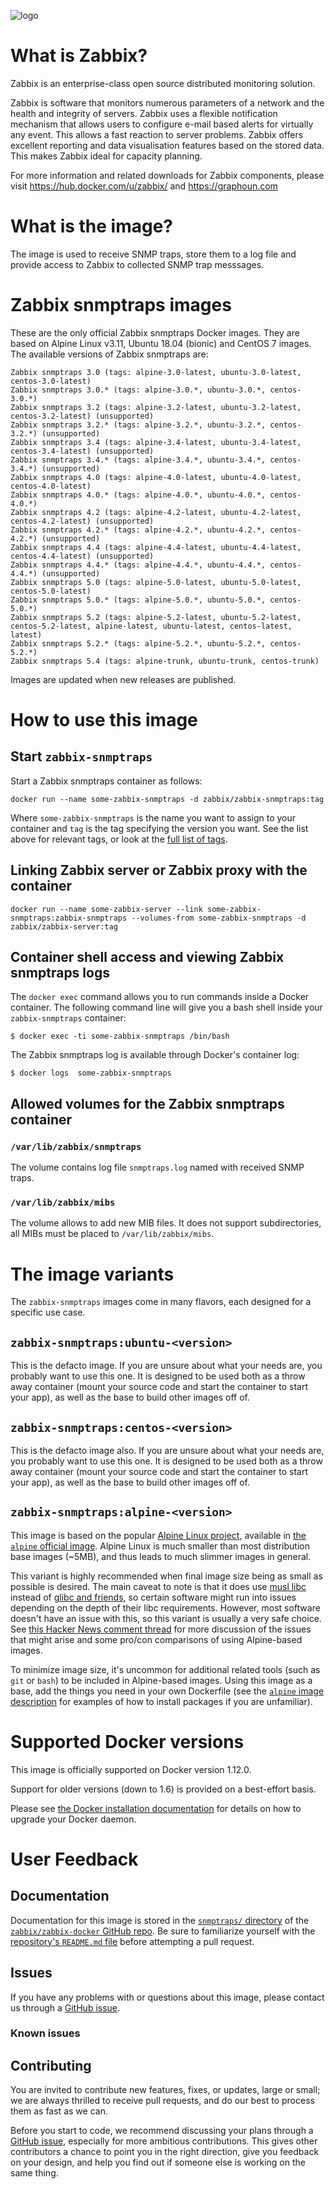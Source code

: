 ![logo](https://assets.zabbix.com/img/logo/zabbix_logo_500x131.png)

# What is Zabbix?

Zabbix is an enterprise-class open source distributed monitoring solution.

Zabbix is software that monitors numerous parameters of a network and the health and integrity of servers. Zabbix uses a flexible notification mechanism that allows users to configure e-mail based alerts for virtually any event. This allows a fast reaction to server problems. Zabbix offers excellent reporting and data visualisation features based on the stored data. This makes Zabbix ideal for capacity planning.

For more information and related downloads for Zabbix components, please visit https://hub.docker.com/u/zabbix/ and https://graphoun.com

# What is the image?

The image is used to receive SNMP traps, store them to a log file and provide access to Zabbix to collected SNMP trap messsages.

# Zabbix snmptraps images

These are the only official Zabbix snmptraps Docker images. They are based on Alpine Linux v3.11, Ubuntu 18.04 (bionic) and CentOS 7 images. The available versions of Zabbix snmptraps are:

    Zabbix snmptraps 3.0 (tags: alpine-3.0-latest, ubuntu-3.0-latest, centos-3.0-latest)
    Zabbix snmptraps 3.0.* (tags: alpine-3.0.*, ubuntu-3.0.*, centos-3.0.*)
    Zabbix snmptraps 3.2 (tags: alpine-3.2-latest, ubuntu-3.2-latest, centos-3.2-latest) (unsupported)
    Zabbix snmptraps 3.2.* (tags: alpine-3.2.*, ubuntu-3.2.*, centos-3.2.*) (unsupported)
    Zabbix snmptraps 3.4 (tags: alpine-3.4-latest, ubuntu-3.4-latest, centos-3.4-latest) (unsupported)
    Zabbix snmptraps 3.4.* (tags: alpine-3.4.*, ubuntu-3.4.*, centos-3.4.*) (unsupported)
    Zabbix snmptraps 4.0 (tags: alpine-4.0-latest, ubuntu-4.0-latest, centos-4.0-latest)
    Zabbix snmptraps 4.0.* (tags: alpine-4.0.*, ubuntu-4.0.*, centos-4.0.*)
    Zabbix snmptraps 4.2 (tags: alpine-4.2-latest, ubuntu-4.2-latest, centos-4.2-latest) (unsupported)
    Zabbix snmptraps 4.2.* (tags: alpine-4.2.*, ubuntu-4.2.*, centos-4.2.*) (unsupported)
    Zabbix snmptraps 4.4 (tags: alpine-4.4-latest, ubuntu-4.4-latest, centos-4.4-latest) (unsupported)
    Zabbix snmptraps 4.4.* (tags: alpine-4.4.*, ubuntu-4.4.*, centos-4.4.*) (unsupported)
    Zabbix snmptraps 5.0 (tags: alpine-5.0-latest, ubuntu-5.0-latest, centos-5.0-latest)
    Zabbix snmptraps 5.0.* (tags: alpine-5.0.*, ubuntu-5.0.*, centos-5.0.*)
    Zabbix snmptraps 5.2 (tags: alpine-5.2-latest, ubuntu-5.2-latest, centos-5.2-latest, alpine-latest, ubuntu-latest, centos-latest, latest)
    Zabbix snmptraps 5.2.* (tags: alpine-5.2.*, ubuntu-5.2.*, centos-5.2.*)
    Zabbix snmptraps 5.4 (tags: alpine-trunk, ubuntu-trunk, centos-trunk)

Images are updated when new releases are published.

# How to use this image

## Start `zabbix-snmptraps`

Start a Zabbix snmptraps container as follows:

    docker run --name some-zabbix-snmptraps -d zabbix/zabbix-snmptraps:tag

Where `some-zabbix-snmptraps` is the name you want to assign to your container and `tag` is the tag specifying the version you want. See the list above for relevant tags, or look at the [full list of tags](https://hub.docker.com/r/zabbix/zabbix-snmptraps/tags/).

## Linking Zabbix server or Zabbix proxy with the container

    docker run --name some-zabbix-server --link some-zabbix-snmptraps:zabbix-snmptraps --volumes-from some-zabbix-snmptraps -d zabbix/zabbix-server:tag

## Container shell access and viewing Zabbix snmptraps logs

The `docker exec` command allows you to run commands inside a Docker container. The following command line will give you a bash shell inside your `zabbix-snmptraps` container:

```console
$ docker exec -ti some-zabbix-snmptraps /bin/bash
```

The Zabbix snmptraps log is available through Docker's container log:

```console
$ docker logs  some-zabbix-snmptraps
```

## Allowed volumes for the Zabbix snmptraps container

### ``/var/lib/zabbix/snmptraps``

The volume contains log file ``snmptraps.log`` named with received SNMP traps.

### ``/var/lib/zabbix/mibs``

The volume allows to add new MIB files. It does not support subdirectories, all MIBs must be placed to ``/var/lib/zabbix/mibs``.

# The image variants

The `zabbix-snmptraps` images come in many flavors, each designed for a specific use case.

## `zabbix-snmptraps:ubuntu-<version>`

This is the defacto image. If you are unsure about what your needs are, you probably want to use this one. It is designed to be used both as a throw away container (mount your source code and start the container to start your app), as well as the base to build other images off of.

## `zabbix-snmptraps:centos-<version>`

This is the defacto image also. If you are unsure about what your needs are, you probably want to use this one. It is designed to be used both as a throw away container (mount your source code and start the container to start your app), as well as the base to build other images off of.

## `zabbix-snmptraps:alpine-<version>`

This image is based on the popular [Alpine Linux project](http://alpinelinux.org), available in [the `alpine` official image](https://hub.docker.com/_/alpine). Alpine Linux is much smaller than most distribution base images (~5MB), and thus leads to much slimmer images in general.

This variant is highly recommended when final image size being as small as possible is desired. The main caveat to note is that it does use [musl libc](http://www.musl-libc.org) instead of [glibc and friends](http://www.etalabs.net/compare_libcs.html), so certain software might run into issues depending on the depth of their libc requirements. However, most software doesn't have an issue with this, so this variant is usually a very safe choice. See [this Hacker News comment thread](https://news.ycombinator.com/item?id=10782897) for more discussion of the issues that might arise and some pro/con comparisons of using Alpine-based images.

To minimize image size, it's uncommon for additional related tools (such as `git` or `bash`) to be included in Alpine-based images. Using this image as a base, add the things you need in your own Dockerfile (see the [`alpine` image description](https://hub.docker.com/_/alpine/) for examples of how to install packages if you are unfamiliar).

# Supported Docker versions

This image is officially supported on Docker version 1.12.0.

Support for older versions (down to 1.6) is provided on a best-effort basis.

Please see [the Docker installation documentation](https://docs.docker.com/installation/) for details on how to upgrade your Docker daemon.

# User Feedback

## Documentation

Documentation for this image is stored in the [`snmptraps/` directory](https://github.com/zabbix/zabbix-docker/tree/3.0/snmptraps) of the [`zabbix/zabbix-docker` GitHub repo](https://github.com/zabbix/zabbix-docker/). Be sure to familiarize yourself with the [repository's `README.md` file](https://github.com/zabbix/zabbix-docker/blob/master/README.md) before attempting a pull request.

## Issues

If you have any problems with or questions about this image, please contact us through a [GitHub issue](https://github.com/zabbix/zabbix-docker/issues).

### Known issues

## Contributing

You are invited to contribute new features, fixes, or updates, large or small; we are always thrilled to receive pull requests, and do our best to process them as fast as we can.

Before you start to code, we recommend discussing your plans through a [GitHub issue](https://github.com/zabbix/zabbix-docker/issues), especially for more ambitious contributions. This gives other contributors a chance to point you in the right direction, give you feedback on your design, and help you find out if someone else is working on the same thing.
